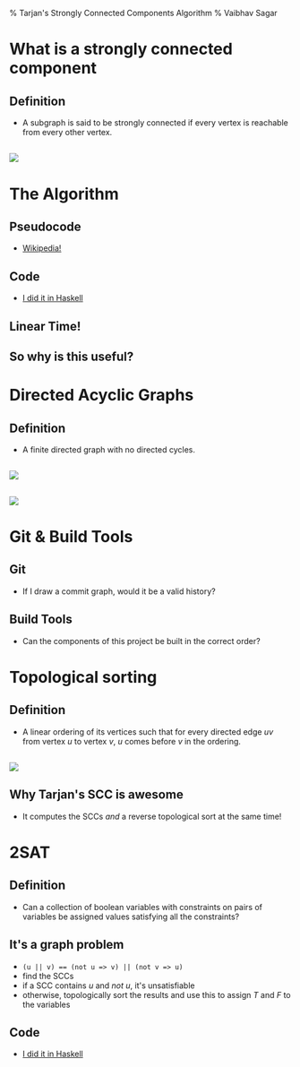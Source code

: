 % Tarjan's Strongly Connected Components Algorithm
% Vaibhav Sagar

# What is a strongly connected component

## Definition

- A subgraph is said to be strongly connected if every vertex is
  reachable from every other vertex.

##

![](https://upload.wikimedia.org/wikipedia/commons/5/5c/Scc.png)

# The Algorithm

## Pseudocode

- [Wikipedia!](https://en.wikipedia.org/wiki/Tarjan%27s_strongly_connected_components_algorithm#The_algorithm_in_pseudocode)

## Code

- [I did it in Haskell](https://github.com/vaibhavsagar/courses/blob/master/algorithms1/week4/SCC.ipynb)

## Linear Time!

## So why is this useful?

# Directed Acyclic Graphs

## Definition

-  A finite directed graph with no directed cycles.

##

![](https://upload.wikimedia.org/wikipedia/commons/f/fe/Tred-G.svg)

##
![](https://upload.wikimedia.org/wikipedia/commons/2/20/Graph_Condensation.svg)

# Git & Build Tools

## Git

- If I draw a commit graph, would it be a valid history?

## Build Tools

- Can the components of this project be built in the correct order?

# Topological sorting

## Definition

- A linear ordering of its vertices such that for every directed edge _uv_ from vertex _u_ to vertex _v_, _u_ comes before _v_ in the ordering. 

##

![](https://upload.wikimedia.org/wikipedia/commons/c/c6/Topological_Ordering.svg)

## Why Tarjan's SCC is awesome

- It computes the SCCs _and_ a reverse topological sort at the same time!

# 2SAT

## Definition

- Can a collection of boolean variables with constraints on pairs of variables be assigned values satisfying all the constraints?

## It's a graph problem

- `(u || v) == (not u => v) || (not v => u)`
- find the SCCs
- if a SCC contains _u_ and _not u_, it's unsatisfiable
- otherwise, topologically sort the results and use this to assign _T_ and _F_
  to the variables

## Code

- [I did it in Haskell](https://github.com/vaibhavsagar/courses/blob/master/algorithms2/week6/Week6.ipynb)
